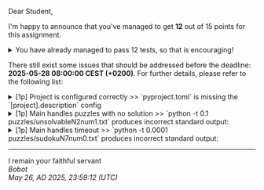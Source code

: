 Dear Student,

I'm happy to announce that you've managed to get **12** out of 15 points for this assignment.
<details><summary>You have already managed to pass 12 tests, so that is encouraging!</summary>&emsp;☑&nbsp;[1p]&nbsp;Grid&nbsp;post&nbsp;init&nbsp;is&nbsp;implemented&nbsp;correctly<br>&emsp;☑&nbsp;[1p]&nbsp;Block&nbsp;size&nbsp;is&nbsp;implemented&nbsp;correctly<br>&emsp;☑&nbsp;[1p]&nbsp;Block&nbsp;index&nbsp;is&nbsp;implemented&nbsp;correctly<br>&emsp;☑&nbsp;[1p]&nbsp;Block&nbsp;is&nbsp;implemented&nbsp;correctly<br>&emsp;☑&nbsp;[1p]&nbsp;Grid&nbsp;is&nbsp;printed&nbsp;correctly<br>&emsp;☑&nbsp;[1p]&nbsp;From&nbsp;text&nbsp;is&nbsp;implemented&nbsp;correctly<br>&emsp;☑&nbsp;[1p]&nbsp;Main&nbsp;can&nbsp;solve&nbsp;puzzles<br>&emsp;☑&nbsp;[1p]&nbsp;Increment&nbsp;coordinates&nbsp;is&nbsp;implemented&nbsp;correctly<br>&emsp;☑&nbsp;[1p]&nbsp;Is&nbsp;excluded&nbsp;is&nbsp;implemented&nbsp;correctly<br>&emsp;☑&nbsp;[1p]&nbsp;DFS&nbsp;handles&nbsp;timeouts<br>&emsp;☑&nbsp;[1p]&nbsp;DFS&nbsp;detects&nbsp;end<br>&emsp;☑&nbsp;[1p]&nbsp;DFS&nbsp;finds&nbsp;correct&nbsp;solutions</details>

There still exist some issues that should be addressed before the deadline: **2025-05-28 08:00:00 CEST (+0200)**. For further details, please refer to the following list:

<details><summary>[1p] Project is configured correctly &gt;&gt; `pyproject.toml` is missing the `[project].description` config</summary></details>
<details><summary>[1p] Main handles puzzles with no solution &gt;&gt; `python -t 0.1 puzzles/unsolvableN2num1.txt` produces incorrect standard output:</summary>-&nbsp;got:<br>INFEASIBLE&nbsp;-&nbsp;puzzle&nbsp;grid:1,3,2,03,2,0,00,0,1,02,0,0,4<br>-&nbsp;expected:<br>INFEASIBLE<br>&emsp;-&nbsp;puzzle&nbsp;grid:<br>1,3,2,0<br>3,2,0,0<br>0,0,1,0<br>2,0,0,4</details>
<details><summary>[1p] Main handles timeout &gt;&gt; `python -t 0.0001 puzzles/sudokuN7num0.txt` produces incorrect standard output:</summary>-&nbsp;got:<br>timeout<br>-&nbsp;expected:<br>TIMEOUT</details>

-----------
I remain your faithful servant\
_Bobot_\
_May 26, AD 2025, 23:59:12 (UTC)_